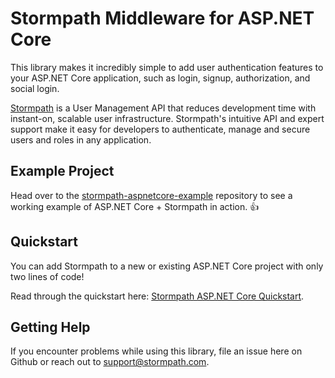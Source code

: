 # Stormpath Middleware for ASP.NET Core
This library makes it incredibly simple to add user authentication features to your ASP.NET Core application, such as login, signup, authorization, and social login.

[Stormpath](https://stormpath.com) is a User Management API that reduces development time with instant-on, scalable user infrastructure. Stormpath's intuitive API and expert support make it easy for developers to authenticate, manage and secure users and roles in any application.

## Example Project

Head over to the [stormpath-aspnetcore-example](https://github.com/stormpath/stormpath-aspnetcore-example) repository to see a working example of ASP.NET Core + Stormpath in action. :+1:

## Quickstart

You can add Stormpath to a new or existing ASP.NET Core project with only two lines of code!

Read through the quickstart here: [Stormpath ASP.NET Core Quickstart](http://docs.stormpath.com/dotnet/aspnet/latest/quickstart.html).


## Getting Help
If you encounter problems while using this library, file an issue here on Github or reach out to support@stormpath.com.
